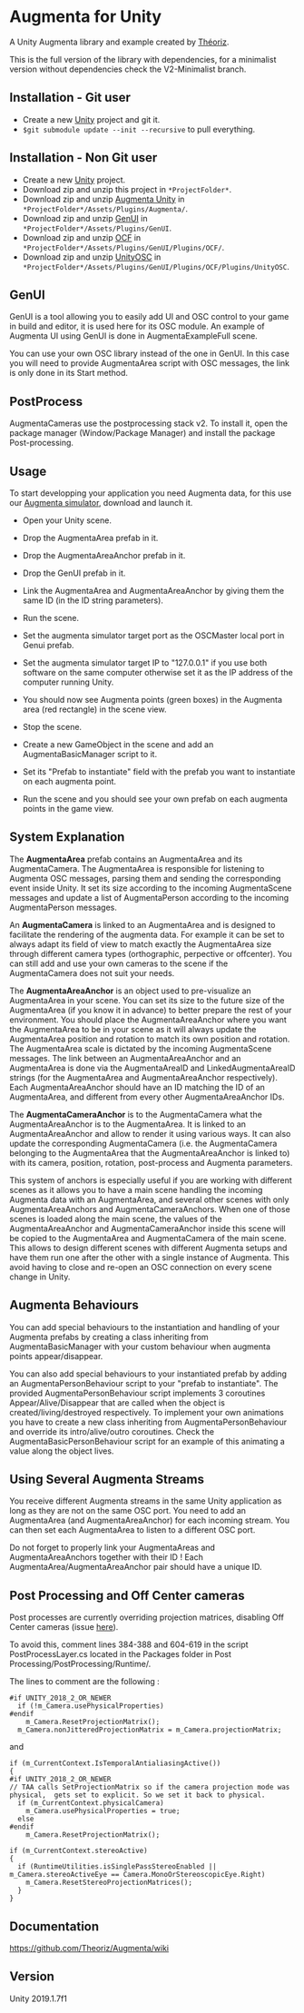 ﻿Augmenta for Unity
=======================

A Unity Augmenta library and example created by [Théoriz](http://www.theoriz.com/en/).

This is the full version of the library with dependencies, for a minimalist version without dependencies check the V2-Minimalist branch.

Installation - Git user
-------------------------------------

 - Create a new [Unity](https://unity3d.com/fr) project and git it.
 - `$git submodule update --init --recursive` to pull everything.

 Installation - Non Git user
-------------------------------------
- Create a new [Unity](https://unity3d.com/fr) project.
- Download zip and unzip this project in `*ProjectFolder*`.
- Download zip and unzip [Augmenta Unity](https://github.com/Theoriz/AugmentaUnity) in `*ProjectFolder*/Assets/Plugins/Augmenta/`.
- Download zip and unzip [GenUI](https://github.com/Theoriz/GenUI) in `*ProjectFolder*/Assets/Plugins/GenUI`.
- Download zip and unzip [OCF](https://github.com/Theoriz/OCF) in `*ProjectFolder*/Assets/Plugins/GenUI/Plugins/OCF/`.
- Download zip and unzip [UnityOSC](https://github.com/Theoriz/UnityOSC) in `*ProjectFolder*/Assets/Plugins/GenUI/Plugins/OCF/Plugins/UnityOSC`.

GenUI
-------------------------------------

GenUI is a tool allowing you to easily add UI and OSC control to your game in build and editor, it is used here for its OSC module. An example of Augmenta UI using GenUI is done in AugmentaExampleFull scene.

You can use your own OSC library instead of the one in GenUI. In this case you will need to provide AugmentaArea script with OSC messages, the link is only done in its Start method.

PostProcess
-------------------------------------

AugmentaCameras use the postprocessing stack v2. To install it, open the package manager (Window/Package Manager) and install the package Post-processing.

Usage
-------------------------------------

To start developping your application you need Augmenta data, for this use our [Augmenta simulator](https://github.com/Theoriz/Augmenta-simulator/releases), download and launch it.

- Open your Unity scene.

- Drop the AugmentaArea prefab in it.

- Drop the AugmentaAreaAnchor prefab in it.

- Drop the GenUI prefab in it.

- Link the AugmentaArea and AugmentaAreaAnchor by giving them the same ID (in the ID string parameters).

- Run the scene.

- Set the augmenta simulator target port as the OSCMaster local port in Genui prefab.

- Set the augmenta simulator target IP to "127.0.0.1" if you use both software on the same computer otherwise set it as the IP address of the computer running Unity.

- You should now see Augmenta points (green boxes) in the Augmenta area (red rectangle) in the scene view.

- Stop the scene.

- Create a new GameObject in the scene and add an AugmentaBasicManager script to it.

- Set its "Prefab to instantiate" field with the prefab you want to instantiate on each augmenta point.

- Run the scene and you should see your own prefab on each augmenta points in the game view.


System Explanation
-------------------------------------

The **AugmentaArea** prefab contains an AugmentaArea and its AugmentaCamera. The AugmentaArea is responsible for listening to Augmenta OSC messages, parsing them and sending the corresponding event inside Unity. It set its size according to the incoming AugmentaScene messages and update a list of AugmentaPerson according to the incoming AugmentaPerson messages.

An **AugmentaCamera** is linked to an AugmentaArea and is designed to facilitate the rendering of the augmenta data. For example it can be set to always adapt its field of view to match exactly the AugmentaArea size through different camera types (orthographic, perpective or offcenter). You can still add and use your own cameras to the scene if the AugmentaCamera does not suit your needs.

The **AugmentaAreaAnchor** is an object used to pre-visualize an AugmentaArea in your scene. You can set its size to the future size of the AugmentaArea (if you know it in advance) to better prepare the rest of your environment. You should place the AugmentaAreaAnchor where you want the AugmentaArea to be in your scene as it will always update the AugmentaArea position and rotation to match its own position and rotation. The AugmentaArea scale is dictated by the incoming AugmentaScene messages. The link between an AugmentaAreaAnchor and an AugmentaArea is done via the AugmentaAreaID and LinkedAugmentaAreaID strings (for the AugmentaArea and AugmentaAreaAnchor respectively). Each AugmentaAreaAnchor should have an ID matching the ID of an AugmentaArea, and different from every other AugmentaAreaAnchor IDs.

The **AugmentaCameraAnchor** is to the AugmentaCamera what the AugmentaAreaAnchor is to the AugmentaArea. It is linked to an AugmentaAreaAnchor and allow to render it using various ways. It can also update the corresponding AugmentaCamera (i.e. the AugmentaCamera belonging to the AugmentaArea that the AugmentaAreaAnchor is linked to) with its camera, position, rotation, post-process and Augmenta parameters.

This system of anchors is especially useful if you are working with different scenes as it allows you to have a main scene handling the incoming Augmenta data with an AugmentaArea, and several other scenes with only AugmentaAreaAnchors and AugmentaCameraAnchors. When one of those scenes is loaded along the main scene, the values of the AugmentaAreaAnchor and AugmentaCameraAnchor inside this scene will be copied to the AugmentaArea and AugmentaCamera of the main scene. This allows to design different scenes with different Augmenta setups and have them run one after the other with a single instance of Augmenta. This avoid having to close and re-open an OSC connection on every scene change in Unity.

Augmenta Behaviours
-------------------------------------

You can add special behaviours to the instantiation and handling of your Augmenta prefabs by creating a class inheriting from AugmentaBasicManager with your custom behaviour when augmenta points appear/disappear.

You can also add special behaviours to your instantiated prefab by adding an AugmentaPersonBehaviour script to your "prefab to instantiate". The provided AugmentaPersonBehaviour script implements 3 coroutines Appear/Alive/Disappear that are called when the object is created/living/destroyed respectively.
To implement your own animations you have to create a new class inheriting from AugmentaPersonBehaviour and override its intro/alive/outro coroutines. Check the AugmentaBasicPersonBehaviour script for an example of this animating a value along the object lives.

Using Several Augmenta Streams
-------------------------------------

You receive different Augmenta streams in the same Unity application as long as they are not on the same OSC port. You need to add an AugmentaArea (and AugmentaAreaAnchor) for each incoming stream. You can then set each AugmentaArea to listen to a different OSC port.

Do not forget to properly link your AugmentaAreas and AugmentaAreaAnchors together with their ID ! Each AugmentaArea/AugmentaAreaAnchor pair should have a unique ID.


Post Processing and Off Center cameras
-------------------------------------

Post processes are currently overriding projection matrices, disabling Off Center cameras (issue [here](https://github.com/Unity-Technologies/PostProcessing/issues/546)).

To avoid this, comment lines 384-388 and 604-619 in the script PostProcessLayer.cs located in the Packages folder in Post Processing/PostProcessing/Runtime/.

The lines to comment are the following :

    #if UNITY_2018_2_OR_NEWER
      if (!m_Camera.usePhysicalProperties)
    #endif
        m_Camera.ResetProjectionMatrix();
      m_Camera.nonJitteredProjectionMatrix = m_Camera.projectionMatrix;

and

    if (m_CurrentContext.IsTemporalAntialiasingActive())
    {
    #if UNITY_2018_2_OR_NEWER
    // TAA calls SetProjectionMatrix so if the camera projection mode was physical,  gets set to explicit. So we set it back to physical.
      if (m_CurrentContext.physicalCamera)
        m_Camera.usePhysicalProperties = true;
      else
    #endif
        m_Camera.ResetProjectionMatrix();

    if (m_CurrentContext.stereoActive)
    {
      if (RuntimeUtilities.isSinglePassStereoEnabled || m_Camera.stereoActiveEye == Camera.MonoOrStereoscopicEye.Right)
        m_Camera.ResetStereoProjectionMatrices();
      }
    }



Documentation
-------------

https://github.com/Theoriz/Augmenta/wiki

Version
-------------

Unity 2019.1.7f1
